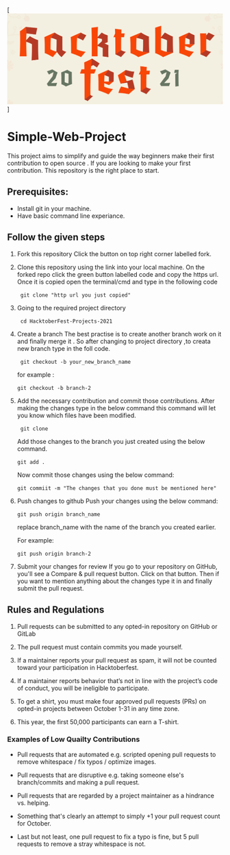 <a>[<img src="HACKTOBER.PNG" width="1000px">]</a>

# Simple-Web-Project

This project aims to simplify and guide the way beginners make their first contribution to open source . 
If you are looking to make your first contribution. This repository is the right place to start.

## Prerequisites:
* Install git in your machine.
* Have basic command line experiance.

## Follow the given steps

1. Fork this repository 
   Click the button on top right corner labelled fork.

2. Clone this repository using the link into your local machine.
   On the forked repo click the green button labelled code and copy the https url.
   Once it is copied open the terminal/cmd and type in the following code
   ```
    git clone "http url you just copied"
    ```
    
3. Going to the required project directory

   ```
    cd HacktoberFest-Projects-2021
    ```

4. Create a branch
   The best practise is to create another branch work on it and finally merge it .
   So after changing to project directory ,to creata new branch type in the foll code.
   ```
    git checkout -b your_new_branch_name
    ```
    for example : 
    ```
    git checkout -b branch-2
    ``` 

5. Add the necessary contribution and commit those contributions.
    After making the changes type in the below command this command will let you know which files have been modified.
   ```
    git clone 
    ```
    Add those changes to the branch you just created using the below command.
     ```
    git add .
    ``` 
    Now commit those changes using the below command:
    
     ```
    git commiit -m "The changes that you done must be mentioned here"
    ```
<!--  
6. Merge the branch into the main branch -->

6. Push changes to github
    Push your changes using the below command:

    ```
    git push origin branch_name
    ```
    replace branch_name with the name of the branch you created earlier.
    
    For example:
    
    ```
    git push origin branch-2
    ```
7. Submit your changes for review
    If you go to your repository on GitHub, you'll see a Compare & pull request button. Click on that button.
    Then if you want to mention anything about the changes type it in and finally  submit the pull request.

## Rules and Regulations

1. Pull requests can be submitted to any opted-in repository on GitHub or GitLab

2. The pull request must contain commits you made yourself.

3. If a maintainer reports your pull request as spam, it will not be counted toward your participation in Hacktoberfest.

4. If a maintainer reports behavior that’s not in line with the project’s code of conduct, you will be ineligible to participate.

5. To get a shirt, you must make four approved pull requests (PRs) on opted-in projects between October 1-31 in any time zone.

6. This year, the first 50,000 participants can earn a T-shirt.

### Examples of Low Quailty Contributions

+ Pull requests that are automated e.g. scripted opening pull requests to remove whitespace / fix typos / optimize images.

+ Pull requests that are disruptive e.g. taking someone else's branch/commits and making a pull request.

+ Pull requests that are regarded by a project maintainer as a hindrance vs. helping.

+ Something that's clearly an attempt to simply +1 your pull request count for October.

+ Last but not least, one pull request to fix a typo is fine, but 5 pull requests to remove a stray whitespace is not.

